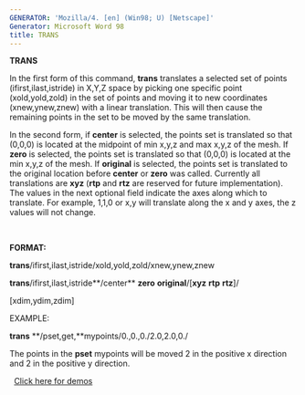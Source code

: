 ```yaml
---
GENERATOR: 'Mozilla/4. [en] (Win98; U) [Netscape]'
Generator: Microsoft Word 98
title: TRANS
---
```


 **TRANS**

In the first form of this command, **trans** translates a selected set
of points (ifirst,ilast,istride) in X,Y,Z space by picking one specific
point (xold,yold,zold) in the set of points and moving it to new
coordinates (xnew,ynew,znew) with a linear translation. This will then
cause the remaining points in the set to be moved by the same
translation.

In the second form, if **center** is selected, the points set is
translated so that (0,0,0) is located at the midpoint of min x,y,z and
max x,y,z of the mesh. If **zero** is selected, the points set is
translated so that (0,0,0) is located at the min x,y,z of the mesh. If
**original** is selected, the points set is translated to the original
location before **center** or **zero** was called. Currently all
translations are **xyz** (**rtp** and **rtz** are reserved for future
implementation). The values in the next optional field indicate the axes
along which to translate. For example, 1,1,0 or x,y will translate along
the x and y axes, the z values will not change.

 

**FORMAT:**

**trans**/ifirst,ilast,istride/xold,yold,zold/xnew,ynew,znew

**trans**/ifirst,ilast,istride**/center** **zero** **original**/[**xyz** **rtp** **rtz**]/

[xdim,ydim,zdim]

EXAMPLE:

**trans** **/pset,get,**mypoints/0.,0.,0./2.0,2.0,0./

The points in the **pset** mypoints will be moved 2 in the positive x
direction and 2 in the positive y direction.

 
[Click here for demos](demos/trans/test/md/main_trans.md)
